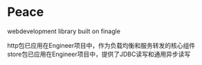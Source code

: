 # Peace
webdevelopment library built on finagle

http包已应用在Engineer项目中，作为负载均衡和服务转发的核心组件  
store包已应用在Engineer项目中，提供了JDBC读写和通用异步读写
